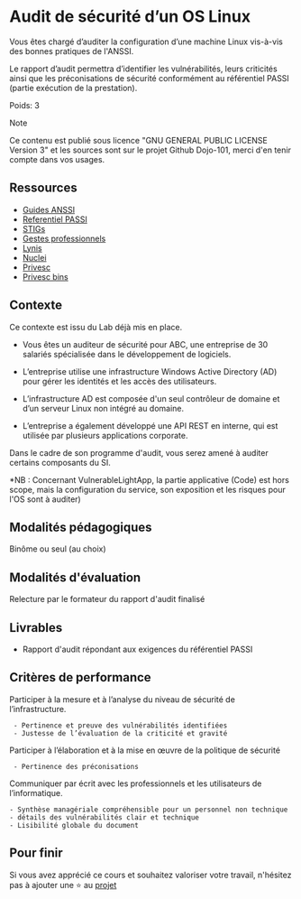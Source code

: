 # Audit de sécurité d’un OS Linux

Vous êtes chargé d’auditer la configuration d’une machine Linux vis-à-vis des bonnes pratiques de l'ANSSI. 

Le rapport d’audit permettra d’identifier les vulnérabilités, leurs criticités ainsi que les préconisations de sécurité conformément au référentiel PASSI (partie exécution de la prestation).

Poids: 3

> [!NOTE] 
> Ce contenu est publié sous licence "GNU GENERAL PUBLIC LICENSE Version 3" et les sources sont sur le projet Github Dojo-101, merci d'en tenir compte dans vos usages.

## Ressources

* [Guides ANSSI](https://cyber.gouv.fr/publications/)
* [Referentiel PASSI](https://cyber.gouv.fr/referentiels-dexigences-pour-la-qualification)
* [STIGs](https://public.cyber.mil/stigs/downloads/)
* [Gestes professionnels](https://github.com/Aif4thah/Dojo-101)
* [Lynis](https://cisofy.com/lynis/)
* [Nuclei](https://github.com/projectdiscovery/nuclei)
* [Privesc](https://github.com/carlospolop/PEASS-ng)
* [Privesc bins](https://gtfobins.github.io/)


## Contexte

Ce contexte est issu du Lab déjà mis en place.

* Vous êtes un auditeur de sécurité pour ABC, une entreprise de 30 salariés spécialisée dans le développement de logiciels. 

* L’entreprise utilise une infrastructure Windows Active Directory (AD) pour gérer les identités et les accès des utilisateurs. 

* L’infrastructure AD est composée d'un seul contrôleur de domaine et d’un serveur Linux non intégré au domaine. 

* L’entreprise a également développé une API REST en interne, qui est utilisée par plusieurs applications corporate. 

Dans le cadre de son programme d'audit, vous serez amené à auditer certains composants du SI.

*NB : Concernant VulnerableLightApp, la partie applicative (Code) est hors scope, mais la configuration du service, son exposition et les risques pour l'OS sont à auditer)

## Modalités pédagogiques

Binôme ou seul (au choix)

## Modalités d'évaluation

Relecture par le formateur du rapport d'audit finalisé

## Livrables

* Rapport d'audit répondant aux exigences du référentiel PASSI 


## Critères de performance

Participer à la mesure et à l’analyse du niveau de sécurité de l’infrastructure.

     - Pertinence et preuve des vulnérabilités identifiées
     - Justesse de l’évaluation de la criticité et gravité

Participer à l’élaboration et à la mise en œuvre de la politique de sécurité

     - Pertinence des préconisations

Communiquer par écrit avec les professionnels et les utilisateurs de l’informatique.

    - Synthèse managériale compréhensible pour un personnel non technique
    - détails des vulnérabilités clair et technique
    - Lisibilité globale du document

## Pour finir

Si vous avez apprécié ce cours et souhaitez valoriser votre travail, n'hésitez pas à ajouter une ⭐ au [projet](https://github.com/Aif4thah/Dojo-101)